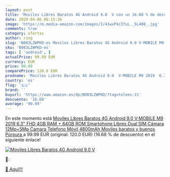 ```yaml
---
layout: post
title: 'Moviles Libres Baratos 4G Android 9.0  V con un 16.68 % de descuento'
date: 2020-04-06 06:15:26
image: 'https://m.media-amazon.com/images/I/41wxP4cIYuL._SL400_.jpg'
comments: true
category: ofertas
author: ring
slug: 'B083LZWPKD-es Moviles Libres Baratos 4G Android 9.0 V·MOBILE M9 2019...'
sku: 'B083LZWPKD-es'
tags: [ 'android', ]
actualPrice: 99.99 EUR
currency: EUR
price: 99.99
comparePrice: 120.0 EUR
prodname: 'Moviles Libres Baratos 4G Android 9.0  V·MOBILE M9 2019  6.3" FHD 4GB RAM + 64GB ROM Smartphone Libres Dual SIM  Cámara 12Mp+5Mp Camara Telefono Móvil 4800mAh Moviles baratos y buenos  Púrpura '
country: 'es'
flag: '🇪🇸'
brand: ''
buyurl: 'https://www.amazon.es/dp/B083LZWPKD/?tag=tolees-21'
descuento: '16.68'
average: '99.99'
---
```


En este momento está [Moviles Libres Baratos 4G Android 9.0  V·MOBILE M9 2019  6.3" FHD 4GB RAM + 64GB ROM Smartphone Libres Dual SIM  Cámara 12Mp+5Mp Camara Telefono Móvil 4800mAh Moviles baratos y buenos  Púrpura ](https://www.amazon.es/dp/B083LZWPKD/?tag=tolees-21) a 99.99 EUR (original: 120.0 EUR) (16.68 %  de descuento) en el siguiente enlace!

[![Moviles Libres Baratos 4G Android 9.0  V](https://m.media-amazon.com/images/I/41wxP4cIYuL._SL400_.jpg)](https://www.amazon.es/dp/B083LZWPKD/?tag=tolees-21)

🔎:


[🛒 Aquí!!!](https://www.amazon.es/dp/B083LZWPKD/?tag=tolees-21)

